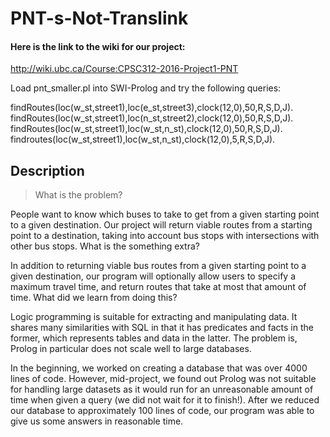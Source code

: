 # PNT-s-Not-Translink

#### Here is the link to the wiki for our project:

http://wiki.ubc.ca/Course:CPSC312-2016-Project1-PNT

Load pnt_smaller.pl into SWI-Prolog and try the following queries:

findRoutes(loc(w_st,street1),loc(e_st,street3),clock(12,0),50,R,S,D,J).
findRoutes(loc(w_st,street1),loc(n_st,street2),clock(12,0),50,R,S,D,J).
findRoutes(loc(w_st,street1),loc(w_st,n_st),clock(12,0),50,R,S,D,J).
findroutes(loc(w_st,street1),loc(w_st,n_st),clock(12,0),5,R,S,D,J).

## Description

>What is the problem?
>
People want to know which buses to take to get from a given starting point to a given destination. Our project will return viable routes from a starting point to a destination, taking into account bus stops with intersections with other bus stops.
What is the something extra?
>
In addition to returning viable bus routes from a given starting point to a given destination, our program will optionally allow users to specify a maximum travel time, and return routes that take at most that amount of time.
What did we learn from doing this?
>
Logic programming is suitable for extracting and manipulating data. It shares many similarities with SQL in that it has predicates and facts in the former, which represents tables and data in the latter. The problem is, Prolog in particular does not scale well to large databases.
>
In the beginning, we worked on creating a database that was over 4000 lines of code. However, mid-project, we found out Prolog was not suitable for handling large datasets as it would run for an unreasonable amount of time when given a query (we did not wait for it to finish!). After we reduced our database to approximately 100 lines of code, our program was able to give us some answers in reasonable time.
